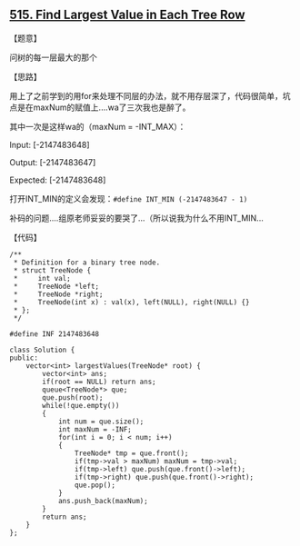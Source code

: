 ## [515. Find Largest Value in Each Tree Row](https://leetcode.com/problems/find-largest-value-in-each-tree-row/description/)

【题意】

问树的每一层最大的那个



【思路】

用上了之前学到的用for来处理不同层的办法，就不用存层深了，代码很简单，坑点是在maxNum的赋值上....wa了三次我也是醉了。



其中一次是这样wa的（maxNum = -INT_MAX）：

Input: [-2147483648]

Output: [-2147483647]

Expected: [-2147483648]



打开INT_MIN的定义会发现：`#define INT_MIN (-2147483647 - 1)`

补码的问题....组原老师妥妥的要哭了...（所以说我为什么不用INT_MIN...



【代码】

```
/**
 * Definition for a binary tree node.
 * struct TreeNode {
 *     int val;
 *     TreeNode *left;
 *     TreeNode *right;
 *     TreeNode(int x) : val(x), left(NULL), right(NULL) {}
 * };
 */

#define INF 2147483648

class Solution {
public:
    vector<int> largestValues(TreeNode* root) {
    	vector<int> ans;
        if(root == NULL) return ans;
        queue<TreeNode*> que;
		que.push(root);
		while(!que.empty()) 
		{
			int num = que.size();
			int maxNum = -INF;
			for(int i = 0; i < num; i++)
			{
                TreeNode* tmp = que.front();
				if(tmp->val > maxNum) maxNum = tmp->val;
                if(tmp->left) que.push(que.front()->left);
                if(tmp->right) que.push(que.front()->right);
				que.pop();
			} 
			ans.push_back(maxNum);
		}
		return ans;
    }
};
```

